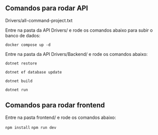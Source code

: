 ## Comandos para rodar API
Drivers/all-command-project.txt

Entre na pasta da API Drivers/ e rode os comandos abaixo para subir o banco de dados:

```docker compose up -d```

Entre na pasta da API Drivers/Backend/ e rode os comandos abaixo:

```dotnet restore```

```dotnet ef database update```

```dotnet build```

```dotnet run```

## Comandos para rodar frontend

Entre na pasta frontend/ e rode os comandos abaixo:

```npm install```
```npm run dev```

